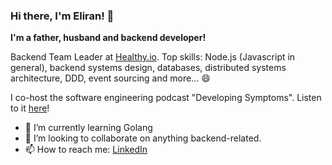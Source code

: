 ### Hi there, I'm Eliran! 👋
**I'm a father, husband and backend developer!**

Backend Team Leader at [Healthy.io](https://www.healthy.io).
Top skills: Node.js (Javascript in general), backend systems design, databases, distributed systems architecture, DDD, event sourcing and more... :smile:

I co-host the software engineering podcast "Developing Symptoms". Listen to it [here](https://anchor.fm/developing-symptoms)!

- 🌱 I’m currently learning Golang
- 👯 I’m looking to collaborate on anything backend-related.
- 📫 How to reach me: [LinkedIn](https://www.linkedin.com/in/elirankononowicz/)
